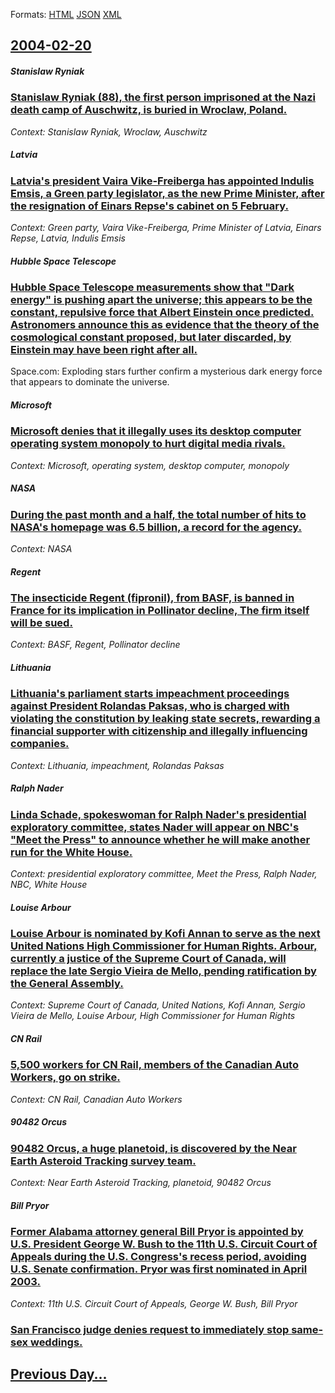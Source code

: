 
Formats: [HTML](2004/02/20/index.html)  [JSON](2004/02/20/index.json)  [XML](2004/02/20/index.xml)  

## [2004-02-20](/news/2004/02/20/index.md)

##### Stanislaw Ryniak
### [ Stanislaw Ryniak (88), the first person imprisoned at the Nazi death camp of Auschwitz, is buried in Wroclaw, Poland. ](/news/2004/02/20/stanislaw-ryniak-88-the-first-person-imprisoned-at-the-nazi-death-camp-of-auschwitz-is-buried-in-wroclaw-poland.md)
_Context: Stanislaw Ryniak, Wroclaw, Auschwitz_

##### Latvia
### [ Latvia's president Vaira Vike-Freiberga has appointed Indulis Emsis, a Green party legislator, as the new Prime Minister, after the resignation of Einars Repse's cabinet on 5 February. ](/news/2004/02/20/latvia-s-president-vaira-vike-freiberga-has-appointed-indulis-emsis-a-green-party-legislator-as-the-new-prime-minister-after-the-resigna.md)
_Context: Green party, Vaira Vike-Freiberga, Prime Minister of Latvia, Einars Repse, Latvia, Indulis Emsis_

##### Hubble Space Telescope
### [ Hubble Space Telescope measurements show that "Dark energy" is pushing apart the universe; this appears to be the constant, repulsive force that Albert Einstein once predicted. Astronomers announce this as evidence that the theory of the cosmological constant proposed, but later discarded, by Einstein may have been right after all. ](/news/2004/02/20/hubble-space-telescope-measurements-show-that-dark-energy-is-pushing-apart-the-universe-this-appears-to-be-the-constant-repulsive-force.md)
Space.com: Exploding stars further confirm a mysterious dark energy force that appears to dominate the universe.

##### Microsoft
### [ Microsoft denies that it illegally uses its desktop computer operating system monopoly to hurt digital media rivals. ](/news/2004/02/20/microsoft-denies-that-it-illegally-uses-its-desktop-computer-operating-system-monopoly-to-hurt-digital-media-rivals.md)
_Context: Microsoft, operating system, desktop computer, monopoly_

##### NASA
### [ During the past month and a half, the total number of hits to NASA's homepage was 6.5 billion, a record for the agency. ](/news/2004/02/20/during-the-past-month-and-a-half-the-total-number-of-hits-to-nasa-s-homepage-was-6-5-billion-a-record-for-the-agency.md)
_Context: NASA_

##### Regent
### [ The insecticide Regent (fipronil), from BASF, is banned in France for its implication in Pollinator decline, The firm itself will be sued. ](/news/2004/02/20/the-insecticide-regent-fipronil-from-basf-is-banned-in-france-for-its-implication-in-pollinator-decline-the-firm-itself-will-be-sued.md)
_Context: BASF, Regent, Pollinator decline_

##### Lithuania
### [ Lithuania's parliament starts impeachment proceedings against President Rolandas Paksas, who is charged with violating the constitution by leaking state secrets, rewarding a financial supporter with citizenship and illegally influencing companies. ](/news/2004/02/20/lithuania-s-parliament-starts-impeachment-proceedings-against-president-rolandas-paksas-who-is-charged-with-violating-the-constitution-by.md)
_Context: Lithuania, impeachment, Rolandas Paksas_

##### Ralph Nader
### [ Linda Schade, spokeswoman for Ralph Nader's presidential exploratory committee, states Nader will appear on NBC's "Meet the Press" to announce whether he will make another run for the White House. ](/news/2004/02/20/linda-schade-spokeswoman-for-ralph-nader-s-presidential-exploratory-committee-states-nader-will-appear-on-nbc-s-meet-the-press-to-annou.md)
_Context: presidential exploratory committee, Meet the Press, Ralph Nader, NBC, White House_

##### Louise Arbour
### [ Louise Arbour is nominated by Kofi Annan to serve as the next United Nations High Commissioner for Human Rights. Arbour, currently a justice of the Supreme Court of Canada, will replace the late Sergio Vieira de Mello, pending ratification by the General Assembly. ](/news/2004/02/20/louise-arbour-is-nominated-by-kofi-annan-to-serve-as-the-next-united-nations-high-commissioner-for-human-rights-arbour-currently-a-justic.md)
_Context: Supreme Court of Canada, United Nations, Kofi Annan, Sergio Vieira de Mello, Louise Arbour, High Commissioner for Human Rights_

##### CN Rail
### [ 5,500 workers for CN Rail, members of the Canadian Auto Workers, go on strike. ](/news/2004/02/20/5-500-workers-for-cn-rail-members-of-the-canadian-auto-workers-go-on-strike.md)
_Context: CN Rail, Canadian Auto Workers_

##### 90482 Orcus
### [ 90482 Orcus, a huge planetoid, is discovered by the Near Earth Asteroid Tracking survey team. ](/news/2004/02/20/90482-orcus-a-huge-planetoid-is-discovered-by-the-near-earth-asteroid-tracking-survey-team.md)
_Context: Near Earth Asteroid Tracking, planetoid, 90482 Orcus_

##### Bill Pryor
### [ Former Alabama attorney general Bill Pryor is appointed by U.S. President George W. Bush to the 11th U.S. Circuit Court of Appeals during the U.S. Congress's recess period, avoiding U.S. Senate confirmation. Pryor was first nominated in April 2003. ](/news/2004/02/20/former-alabama-attorney-general-bill-pryor-is-appointed-by-u-s-president-george-w-bush-to-the-11th-u-s-circuit-court-of-appeals-during-t.md)
_Context: 11th U.S. Circuit Court of Appeals, George W. Bush, Bill Pryor_

##### 
### [ San Francisco judge denies request to immediately stop same-sex weddings. ](/news/2004/02/20/san-francisco-judge-denies-request-to-immediately-stop-same-sex-weddings.md)
## [Previous Day...](/news/2004/02/19/index.md)

